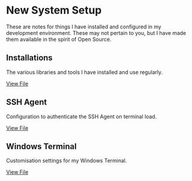 # New System Setup

These are notes for things I have installed and configured in my development environment. These may not pertain to you, but I have made them available in the spirit of Open Source.

## Installations

The various libraries and tools I have installed and use regularly.

[View File](/new-setup/installs.md)

## SSH Agent

Configuration to authenticate the SSH Agent on terminal load.

[View File](/new-setup/ssh.md)

## Windows Terminal

Customisation settings for my Windows Terminal.

[View File](/new-setup/terminal.md)
